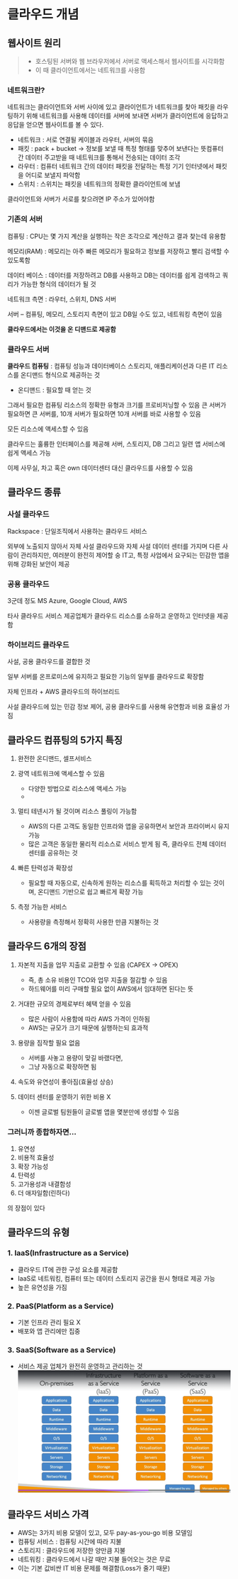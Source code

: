 # 클라우드 개념

## 웹사이트 원리
> -  호스팅된 서버와 웹 브라우저에서 서버로 액세스해서 웹사이트를 시각화함
> - 이 때 클라이언트에서는 네트워크를 사용함

### 네트워크란? 
네트워크는 클라이언트와 서버 사이에 있고 클라이언트가 네트워크를 찾아 패킷을 라우팅하기 위해 네트워크를 사용해 데이터를 서버에 보내면 서버가 클라이언트에 응답하고 응답을 얻으면 웹사이트를 볼 수 있다.

- 네트워크 : 서로 연결될 케이블과 라우터, 서버의 묶음
- 패킷 : pack + bucket -> 정보를 보낼 때 특정 형태를 맞추어 보낸다는 뜻컴퓨터 간 데이터 주고받을 때 네트워크를 통해서 전송되는 데이터 조각
- 라우터 : 컴퓨터 네트워크 간의 데이터 패킷을 전달하는 특정 기기 인터넷에서 패킷을 어디로 보낼지 파악함
- 스위치 : 스위치는 패킷을 네트워크의 정확한 클라이언트에 보냄

클라이언트와 서버가 서로를 찾으려면 IP 주소가 있어야함

### 기존의 서버

컴퓨팅 : CPU는 몇 가지 계산을 실행하는 작은 조각으로 계산하고 결과 찾는데 유용함

메모리(RAM) : 메모리는 아주 빠른 메모리가 필요하고 정보를 저장하고 빨리 검색할 수 있도록함

데이터 베이스 : 데이터를 저장하려고 DB를 사용하고 DB는 데이터를 쉽게 검색하고 쿼리가 가능한 형식의 데이터가 될 것

네트워크 측면 : 라우터, 스위치, DNS 서버

서버 – 컴퓨팅, 메모리, 스토리지 측면이 있고 DB일 수도 있고, 네트워킹 측면이 있음

**클라우드에서는 이것을 온 디맨드로 제공함**

### 클라우드 서버

**클라우드 컴퓨팅** : 컴퓨팅 성능과 데이터베이스 스토리지, 애플리케이션과 다른 IT 리소스를 온디맨드 형식으로 제공하는 것
- 온디맨드 : 필요할 때 얻는 것

그래서 필요한 컴퓨팅 리소스의 정확한 유형과 크기를 프로비저닝할 수 있음
큰 서버가 필요하면 큰 서버를, 10개 서버가 필요하면 10개 서버를 바로 사용할 수 있음

모든 리소스에 액세스할 수 있음

클라우드는 훌륭한 인터페이스를 제공해 서버, 스토리지, DB 그리고 일련 앱 서비스에 쉽게 액세스 가능

이제 사무실, 차고 혹은 own 데이터센터 대신 클라우드를 사용할 수 있음


## 클라우드 종류
### 사설 클라우드
Rackspace : 단일조직에서 사용하는 클라우드 서비스

외부에 노출되지 않아서 자체 사설 클라우드와 자체 사설 데이터 센터를 가지며 다른 사람이 관리하지만, 여러분이 완전히 제어할 숭 lT고, 특정 사업에서 요구되는 민감한 앱을 위해 강화된 보안이 제공

### 공용 클라우드
3군데 정도 MS Azure, Google Cloud, AWS

타사 클라우드 서비스 제공업체가 클라우드 리소스를 소유하고 운영하고 인터넷을 제공함

### 하이브리드 클라우드
사설, 공용 클라우드를 결합한 것

일부 서버를 온프로미스에 유지하고 필요한 기능의 일부를 클라우드로 확장함

자체 인프라 + AWS 클라우드의 하이브리드

사설 클라우드에 있는 민감 정보 제어, 공용 클라우드를 사용해 유연함과 비용 효율성 가짐

## 클라우드 컴퓨팅의 5가지 특징
1. 완전한 온디맨드, 셀프서비스

2. 광역 네트워크에 액세스할 수 있음
   - 다양한 방법으로 리소스에 액세스 가능
   - 
3. 멀티 테넨시가 될 것이며 리소스 풀링이 가능함
    - AWS의 다른 고객도 동일한 인프라와 앱을 공유하면서 보안과 프라이버시 유지 가능
    - 많은 고객은 동일한 물리적 리소스로 서비스 받게 됨 즉, 클라우드 전체 데이터센터를 공유하는 것

4. 빠른 탄력성과 확장성
    - 필요할 때 자동으로, 신속하게 원하는 리소스를 획득하고 처리할 수 있는 것이며, 온디맨드 기반으로 쉽고 빠르게 확장 가능
5. 측정 가능한 서비스
    - 사용량을 측정해서 정확히 사용한 만큼 지불하는 것

## 클라우드 6개의 장점
1. 자본적 지출을 업무 지출로 교환할 수 있음 (CAPEX -> OPEX)
   - 즉, 총 소유 비용인 TCO와 업무 지출을 절감할 수 있음
   - 하드웨어를 미리 구매할 필요 없이 AWS에서 임대하면 된다는 뜻

2. 거대한 규모의 경제로부터 혜택 얻을 수 있음
   - 많은 사람이 사용함에 따라 AWS 가격이 인하됨
   - AWS는 규모가 크기 때문에 실행하는되 효과적

3. 용량을 짐작할 필요 없음
   - 서버를 사놓고 용량이 맞길 바랬다면,
   - 그냥 자동으로 확장하면 됨

4. 속도와 유연성이 좋아짐(효율성 상승)
5. 데이터 센터를 운영하기 위한 비용 X
   - 이젠 글로벌 팀원들이 글로벌 앱을 몇분만에 생성할 수 있음

### 그러니까 종합하자면...

1. 유연성
2. 비용적 효율성
3. 확장 가능성
4. 탄력성
5. 고가용성과 내결함성
6. 더 애자일함(린하다)

의 장점이 있다

## 클라우드의 유형
### 1. IaaS(Infrastructure as a Service)
   - 클라우드 IT에 관한 구성 요소를 제공함
   - IaaS로 네트워킹, 컴퓨터 또는 데이터 스토리지 공간을 원시 형태로 제공 가능
   - 높은 유연성을 가짐

### 2. PaaS(Platform as a Service)
   - 기본 인프라 관리 필요 X
   - 배포와 앱 관리에만 집중

### 3. SaaS(Software as a Service)
   - 서비스 제공 업체가 완전히 운영하고 관리하는 것
![cloudtype.PNG](cloudtype.PNG)

## 클라우드 서비스 가격

- AWS는 3가지 비용 모델이 있고, 모두 pay-as-you-go 비용 모델임
- 컴퓨팅 서비스 : 컴퓨팅 시간에 따라 지불
- 스토리지 : 클라우드에 저장한 양만큼 지불
- 네트워킹 : 클라우드에서 나갈 때만 지불 들어오는 것은 무료
- 이는 기본 값비싼 IT 비용 문제를 해결함(Loss가 줄기 때문)